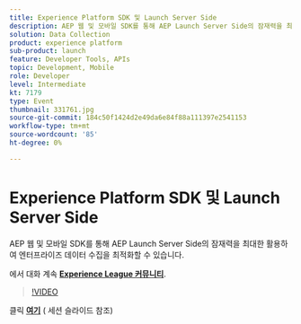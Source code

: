 ```yaml
---
title: Experience Platform SDK 및 Launch Server Side
description: AEP 웹 및 모바일 SDK를 통해 AEP Launch Server Side의 잠재력을 최대한 활용하여 엔터프라이즈 데이터 수집을 최적화할 수 있습니다. 이 세션은 Adobe Developers Live 컨텐츠 이벤트의 일부로 전달되었습니다.
solution: Data Collection
product: experience platform
sub-product: launch
feature: Developer Tools, APIs
topic: Development, Mobile
role: Developer
level: Intermediate
kt: 7179
type: Event
thumbnail: 331761.jpg
source-git-commit: 184c50f1424d2e49da6e84f88a111397e2541153
workflow-type: tm+mt
source-wordcount: '85'
ht-degree: 0%

---
```



# Experience Platform SDK 및 Launch Server Side

AEP 웹 및 모바일 SDK를 통해 AEP Launch Server Side의 잠재력을 최대한 활용하여 엔터프라이즈 데이터 수집을 최적화할 수 있습니다.

에서 대화 계속 **[Experience League 커뮤니티](http://adobe.ly/36Yd3v6)**.

>[!VIDEO](https://video.tv.adobe.com/v/331761/?quality=12&learn=on&hidetitle=true)

클릭 **[여기](/help/adobe-developers-live/assets/experience-platform-sdk-launch.pdf)** ( 세션 슬라이드 참조)
